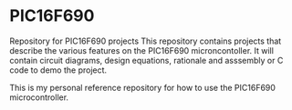 # PIC16F690
Repository for PIC16F690 projects
This repository contains projects that describe the various features on the PIC16F690 microncontoller.  It will contain circuit diagrams, design equations, rationale and asssembly or C code to demo the project.

This is my personal reference repository for how to use the PIC16F690 microcontroller.
